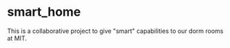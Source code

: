 # smart_home
This is a collaborative project to give "smart" capabilities to our dorm rooms at MIT.
